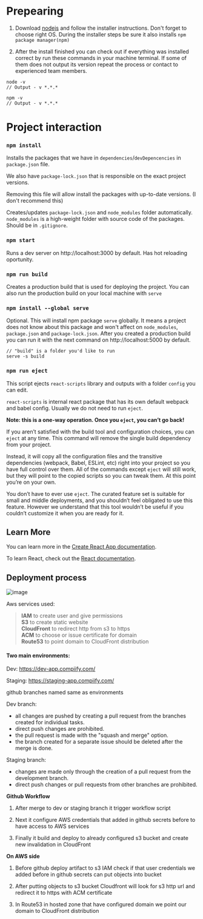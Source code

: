 # Prepearing

1. Download [nodejs](https://nodejs.org/en/download/) and follow the installer instructions.
Don't forget to choose right OS.
During the installer steps be sure it also installs `npm package manager(npm)`

2. After the install finished you can check out if everything was installed correct by run these commands in your machine terminal. If some of them does not output its version repeat the process or contact to experienced team members.
```
node -v
// Output - v *.*.*

npm -v
// Output - v *.*.*
```

# Project interaction

### `npm install`

Installs the packages that we have in `dependencies`/`devDepencencies` in `package.json` file.

We also have `package-lock.json` that is responsible on the exact project versions.

Removing this file will allow install the packages with up-to-date versions. (I don't recommend this)

Creates/updates `package-lock.json` and `node_modules` folder automatically.
`node_modules` is a high-weight folder with source code of the packages. Should be in `.gitignore`.

### `npm start`

Runs a dev server on http://localhost:3000 by default.
Has hot reloading oportunity.

### `npm run build`

Creates a production build that is used for deploying the project.
You can also run the production build on your local machine with `serve`


### `npm install --global serve`

Optional. This will install npm package `serve` globally. It means a project does not know about this package and won't affect on `node_modules`, `package.json` and `package-lock.json`.
After you created a production build you can run it with the next command on http://localhost:5000 by default.
```
// "build" is a folder you'd like to run
serve -s build
```
### `npm run eject`

This script ejects `react-scripts` library and outputs with a folder `config` you can edit.

`react-scripts` is internal react package that has its own default webpack and babel config.
Usually we do not need to run `eject`.

**Note: this is a one-way operation. Once you `eject`, you can’t go back!**

If you aren’t satisfied with the build tool and configuration choices, you can `eject` at any time. This command will remove the single build dependency from your project.

Instead, it will copy all the configuration files and the transitive dependencies (webpack, Babel, ESLint, etc) right into your project so you have full control over them. All of the commands except `eject` will still work, but they will point to the copied scripts so you can tweak them. At this point you’re on your own.

You don’t have to ever use `eject`. The curated feature set is suitable for small and middle deployments, and you shouldn’t feel obligated to use this feature. However we understand that this tool wouldn’t be useful if you couldn’t customize it when you are ready for it.

## Learn More

You can learn more in the [Create React App documentation](https://facebook.github.io/create-react-app/docs/getting-started).

To learn React, check out the [React documentation](https://reactjs.org/).


## Deployment process
 
![image](https://user-images.githubusercontent.com/106740093/215475573-6d67717c-8a76-44e6-9dd7-8ef4b2808bdb.png)

Aws services used:

> **IAM** to create user and give permissions   
> **S3** to create static website   
> **CloudFront** to redirect http from s3 to https   
> **ACM** to choose or issue certificate for domain   
> **Route53** to point domain to CloudFront distribution   

#### Two main environments:

Dev: https://dev-app.compiify.com/ 

Staging: https://staging-app.compiify.com/

github branches named same as environments   

Dev branch:   
- all changes are pushed by creating a pull request from the branches created for individual tasks.  
- direct push changes are prohibited. 
- the pull request is made with the "squash and merge" option.   
- the branch created for a separate issue should be deleted after the merge is done.   

Staging branch:   
-   changes are made only through the creation of a pull request from the development branch.
-   direct push changes or pull requests from other branches are prohibited.   

**Github Workflow**

1. After merge to dev or staging branch it trigger workflow script

2. Next it configure AWS credentials that added in github secrets before to have access to AWS services

3. Finally it build and deploy to already configured s3 bucket and create new invalidation in CloudFront

**On AWS side**

1. Before github deploy artifact to s3 IAM check if that user credentials we  added before in github secrets can put objects into bucket

2. After putting objects to s3 bucket Cloudfront will look for s3 http url and redirect it to https with ACM certificate

3. In Route53 in hosted zone that have configured domain we point our domain to CloudFront distribution

